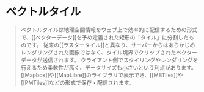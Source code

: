# ベクトルタイル

> ベクトルタイルは地理空間情報をウェブ上で効率的に配信するための形式で、[[ベクターデータ]]を予め定義された矩形の「タイル」に分割したものです。
> 従来の[[ラスタータイル]]と異なり、サーバーからはあらかじめレンダリングされた画像ではなく、タイル境界でクリップされたベクターデータが送信されます。
> クライアント側でスタイリングやレンダリングを行えるため柔軟性が高く、データサイズも小さいという利点があります。[[Mapbox]]や[[MapLibre]]のライブラリで表示でき、[[MBTiles]]や[[PMTiles]]などの形式で保存・配信されます。

